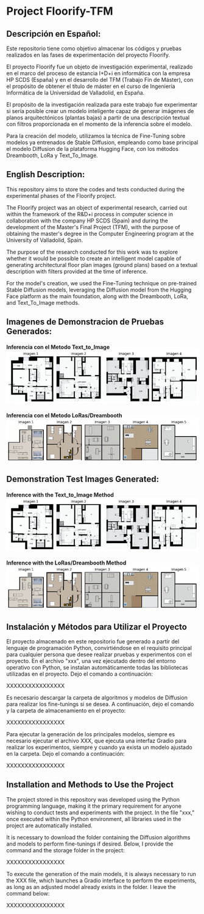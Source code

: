 # Project Floorify-TFM

## Descripción en Español:

Este repositorio tiene como objetivo almacenar los códigos y pruebas realizados en las fases de experimentación del proyecto Floorify.

El proyecto Floorify fue un objeto de investigación experimental, realizado en el marco del proceso de estancia I+D+i en informática con la empresa HP SCDS (España) y en el desarrollo del TFM (Trabajo Fin de Máster), con el propósito de obtener el título de máster en el curso de Ingeniería Informática de la Universidad de Valladolid, en España.

El propósito de la investigación realizada para este trabajo fue experimentar si sería posible crear un modelo inteligente capaz de generar imágenes de planos arquitectónicos (plantas bajas) a partir de una descripción textual con filtros proporcionada en el momento de la inferencia sobre el modelo.

Para la creación del modelo, utilizamos la técnica de Fine-Tuning sobre modelos ya entrenados de Stable Diffusion, empleando como base principal el modelo Diffusion de la plataforma Hugging Face, con los métodos Dreambooth, LoRa y Text_To_Image.

## English Description:

This repository aims to store the codes and tests conducted during the experimental phases of the Floorify project.

The Floorify project was an object of experimental research, carried out within the framework of the R&D+i process in computer science in collaboration with the company HP SCDS (Spain) and during the development of the Master's Final Project (TFM), with the purpose of obtaining the master's degree in the Computer Engineering program at the University of Valladolid, Spain.

The purpose of the research conducted for this work was to explore whether it would be possible to create an intelligent model capable of generating architectural floor plan images (ground plans) based on a textual description with filters provided at the time of inference.

For the model's creation, we used the Fine-Tuning technique on pre-trained Stable Diffusion models, leveraging the Diffusion model from the Hugging Face platform as the main foundation, along with the Dreambooth, LoRa, and Text_To_Image methods.

## Imagenes de Demonstracion de Pruebas Generados:

#### Inferencia con el Metodo Text_to_Image !["Inferencia con el Metodo Text_to_Image"](git_Img/Modelo2prompt2_TextToImage.png)

#### Inferencia con el Metodo LoRas/Dreambooth !["Inferencia con el Metodo LoRas/Dreambooth"](git_Img/Pruebas_02_LoRas.png)

## Demonstration Test Images Generated:

#### Inference with the Text_to_Image Method !["Inference with the Text_to_Image Method"](git_Img/Modelo2prompt2_TextToImage.png)

#### Inference with the LoRas/Dreambooth Method !["Inference with the LoRas/Dreambooth Method"](git_Img/Pruebas_02_LoRas.png)

## Instalación y Métodos para Utilizar el Proyecto

El proyecto almacenado en este repositorio fue generado a partir del lenguaje de programación Python, convirtiéndose en el requisito principal para cualquier persona que desee realizar pruebas y experimentos con el proyecto.
En el archivo "xxx", una vez ejecutado dentro del entorno operativo con Python, se instalan automáticamente todas las bibliotecas utilizadas en el proyecto. Dejo el comando a continuación:

XXXXXXXXXXXXXXXX

Es necesario descargar la carpeta de algoritmos y modelos de Diffusion para realizar los fine-tunings si se desea. A continuación, dejo el comando y la carpeta de almacenamiento en el proyecto:

XXXXXXXXXXXXXXXX

Para ejecutar la generación de los principales modelos, siempre es necesario ejecutar el archivo XXX, que ejecuta una interfaz Gradio para realizar los experimentos, siempre y cuando ya exista un modelo ajustado en la carpeta. Dejo el comando a continuación:

XXXXXXXXXXXXXXXX

## Installation and Methods to Use the Project

The project stored in this repository was developed using the Python programming language, making it the primary requirement for anyone wishing to conduct tests and experiments with the project.
In the file "xxx," once executed within the Python environment, all libraries used in the project are automatically installed.

It is necessary to download the folder containing the Diffusion algorithms and models to perform fine-tunings if desired. Below, I provide the command and the storage folder in the project:

XXXXXXXXXXXXXXXX

To execute the generation of the main models, it is always necessary to run the XXX file, which launches a Gradio interface to perform the experiments, as long as an adjusted model already exists in the folder. I leave the command below:

XXXXXXXXXXXXXXXX
